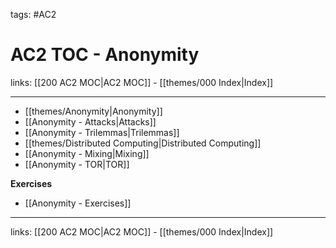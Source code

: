 tags: #AC2

# AC2 TOC - Anonymity

links: [[200 AC2 MOC|AC2 MOC]] - [[themes/000 Index|Index]]

---

- [[themes/Anonymity|Anonymity]]
- [[Anonymity - Attacks|Attacks]]
- [[Anonymity - Trilemmas|Trilemmas]]
- [[themes/Distributed Computing|Distributed Computing]]
- [[Anonymity - Mixing|Mixing]]
- [[Anonymity - TOR|TOR]]

**Exercises**

- [[Anonymity - Exercises]]

---
links: [[200 AC2 MOC|AC2 MOC]] - [[themes/000 Index|Index]]